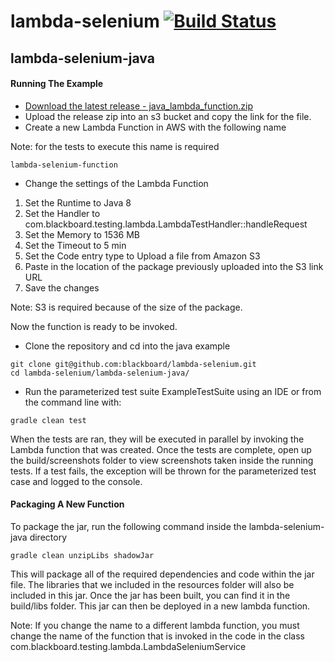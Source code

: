 # lambda-selenium [![Build Status](https://travis-ci.org/blackboard/lambda-selenium.svg?branch=master)](https://travis-ci.org/blackboard/lambda-selenium)

## lambda-selenium-java
#### Running The Example
* [Download the latest release  - java_lambda_function.zip](https://github.com/blackboard/lambda-selenium/releases/latest)
* Upload the release zip into an s3 bucket and copy the link for the file.
* Create a new Lambda Function in AWS with the following name

Note: for the tests to execute this name is required
```$xslt
lambda-selenium-function
```

* Change the settings of the Lambda Function
1. Set the Runtime to Java 8
2. Set the Handler to com.blackboard.testing.lambda.LambdaTestHandler::handleRequest
3. Set the Memory to 1536 MB
4. Set the Timeout to 5 min
5. Set the Code entry type to Upload a file from Amazon S3
6. Paste in the location of the package previously uploaded into the S3 link URL
7. Save the changes

Note: S3 is required because of the size of the package.

Now the function is ready to be invoked.

* Clone the repository and cd into the java example
```$xslt
git clone git@github.com:blackboard/lambda-selenium.git
cd lambda-selenium/lambda-selenium-java/
```

* Run the parameterized test suite ExampleTestSuite using an IDE or from the command line with:
```$xslt
gradle clean test
```

When the tests are ran, they will be executed in parallel by invoking the Lambda function that was created.
Once the tests are complete, open up the build/screenshots folder to view screenshots taken inside the running tests.
If a test fails, the exception will be thrown for the parameterized test case and logged to the console.


#### Packaging A New Function

To package the jar, run the following command inside the lambda-selenium-java directory
```$xslt
gradle clean unzipLibs shadowJar
```

This will package all of the required dependencies and code within the jar file.
The libraries that we included in the resources folder will also be included in this jar.
Once the jar has been built, you can find it in the build/libs folder.
This jar can then be deployed in a new lambda function.

Note: If you change the name to a different lambda function, you must change the name of the 
function that is invoked in the code in the class com.blackboard.testing.lambda.LambdaSeleniumService
